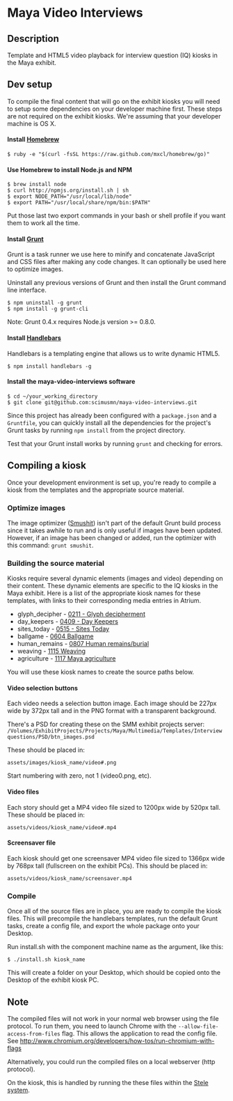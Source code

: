 # Maya Video Interviews

## Description
Template and HTML5 video playback for interview question (IQ) kiosks in the Maya exhibit.

## Dev setup
To compile the final content that will go on the exhibit kiosks you will need to setup some dependencies on your developer machine first. These steps are not required on the exhibit kiosks. We're assuming that your developer machine is OS X.

#### Install [Homebrew](http://mxcl.github.io/homebrew/)

    $ ruby -e "$(curl -fsSL https://raw.github.com/mxcl/homebrew/go)"

#### Use Homebrew to install Node.js and NPM

    $ brew install node
    $ curl http://npmjs.org/install.sh | sh
    $ export NODE_PATH="/usr/local/lib/node"
    $ export PATH="/usr/local/share/npm/bin:$PATH"

Put those last two export commands in your bash or shell profile if you want them to work all the time.

#### Install [Grunt](http://http://gruntjs.com/getting-started)
Grunt is a task runner we use here to minify and concatenate JavaScript and CSS files after making any code changes. It can optionally be used here to optimize images.

Uninstall any previous versions of Grunt and then install the Grunt command line interface.

    $ npm uninstall -g grunt
    $ npm install -g grunt-cli

Note: Grunt 0.4.x requires Node.js version >= 0.8.0.

#### Install [Handlebars](http://handlebarsjs.com/precompilation.html)
Handlebars is a templating engine that allows us to write dynamic HTML5.

    $ npm install handlebars -g

#### Install the maya-video-interviews software

    $ cd ~/your_working_directory
    $ git clone git@github.com:scimusmn/maya-video-interviews.git
    
Since this project has already been configured with a `package.json` and a `Gruntfile`, you can quickly install all the dependencies for the project's Grunt tasks by running `npm install` from the project directory.

Test that your Grunt install works by running `grunt` and checking for errors.

## Compiling a kiosk
Once your development environment is set up, you're ready to compile a kiosk from the templates and the appropriate source material.

### Optimize images 
The image optimizer ([Smushit](http://www.smushit.com/ysmush.it/)) isn't part of the default Grunt build process since it takes awhile to run and is only useful if images have been updated. However, if an image has been changed or added, run the optimizer with this command: `grunt smushit`.

### Building the source material
Kiosks require several dynamic elements (images and video) depending on their content. These dynamic elements are specific to the IQ kiosks in the Maya exhibit. Here is a list of the appropriate kiosk names for these templates, with links to their corresponding media entries in Atrium.

* glyph_decipher - [0211 - Glyph decipherment](http://projects.smm.org/atrium/maya-project/node/281380)
* day_keepers - [0409 - Day Keepers](http://projects.smm.org/atrium/maya-project/node/281390)
* sites_today - [0515 - Sites Today](http://projects.smm.org/atrium/maya-project/node/281393)
* ballgame - [0604 Ballgame](http://projects.smm.org/atrium/maya-project/node/281395)
* human_remains - [0807 Human remains/burial](http://projects.smm.org/atrium/maya-project/node/281401)
* weaving - [1115 Weaving](http://projects.smm.org/atrium/maya-project/node/281406)
* agriculture - [1117 Maya agriculture](http://projects.smm.org/atrium/maya-project/node/281392)

You will use these kiosk names to create the source paths below.

#### Video selection buttons
Each video needs a selection button image. Each image should be 227px wide by 372px tall and in the PNG format with a transparent background.

There's a PSD for creating these on the SMM exhibit projects server: `/Volumes/ExhibitProjects/Projects/Maya/Multimedia/Templates/Interview questions/PSD/btn_images.psd`

These should be placed in:

    assets/images/kiosk_name/video#.png

Start numbering with zero, not 1 (video0.png, etc).

#### Video files
Each story should get a MP4 video file sized to 1200px wide by 520px tall. These should be placed in:

    assets/videos/kiosk_name/video#.mp4

#### Screensaver file
Each kiosk should get one screensaver MP4 video file sized to 1366px wide by 768px tall (fullscreen on the exhibit PCs). This should be placed in:

    assets/videos/kiosk_name/screensaver.mp4

### Compile
Once all of the source files are in place, you are ready to compile the kiosk files. This will precompile the handlebars templates, run the default Grunt tasks, create a config file, and export the whole package onto your Desktop.

Run install.sh with the component machine name as the argument, like this:

    $ ./install.sh kiosk_name

This will create a folder on your Desktop, which should be copied onto the Desktop of the exhibit kiosk PC.

## Note
The compiled files will not work in your normal web browser using the file protocol. To run them, you need to launch Chrome with the `--allow-file-access-from-files` flag.
This allows the application to read the config file. See http://www.chromium.org/developers/how-tos/run-chromium-with-flags

Alternatively, you could run the compiled files on a local webserver (http protocol).

On the kiosk, this is handled by running the these files within the [Stele system](https://github.com/scimusmn/stele).
